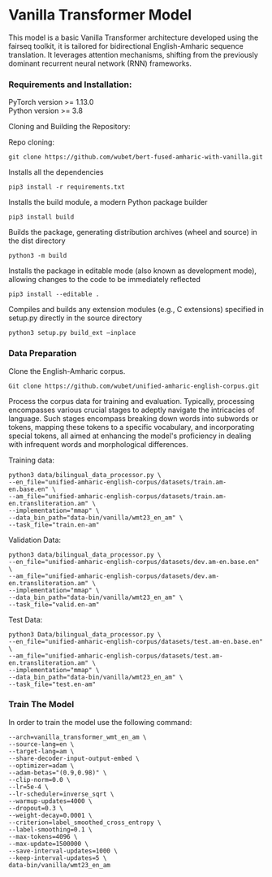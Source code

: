 # Vanilla Transformer Model

This model is a basic Vanilla Transformer architecture developed using the fairseq toolkit, it is tailored for bidirectional English-Amharic sequence translation. It leverages attention mechanisms, shifting from the previously dominant recurrent neural network (RNN) frameworks.

### Requirements and Installation:

PyTorch version >= 1.13.0 \
Python version >= 3.8

Cloning and Building the Repository:

Repo cloning:
```commandline
git clone https://github.com/wubet/bert-fused-amharic-with-vanilla.git
```
Installs all the dependencies
```commandline
pip3 install -r requirements.txt
```

Installs the build module, a modern Python package builder
```commandline
pip3 install build
```

Builds the package, generating distribution archives (wheel and source) in the dist directory
```commandline
python3 -m build
```

Installs the package in editable mode (also known as development mode), allowing changes to the code to be immediately reflected
```commandline
pip3 install --editable .
```

Compiles and builds any extension modules (e.g., C extensions) specified in setup.py directly in the source directory
```commandline
python3 setup.py build_ext –inplace
```

### Data Preparation

Clone the English-Amharic corpus.
```commandline
Git clone https://github.com/wubet/unified-amharic-english-corpus.git
```

Process the corpus data for training and evaluation. Typically, processing encompasses various crucial stages to adeptly navigate the intricacies of language. Such stages encompass breaking down words into subwords or tokens, mapping these tokens to a specific vocabulary, and incorporating special tokens, all aimed at enhancing the model's proficiency in dealing with infrequent words and morphological differences.

Training data:
```commandline
python3 data/bilingual_data_processor.py \
--en_file="unified-amharic-english-corpus/datasets/train.am-en.base.en" \
--am_file="unified-amharic-english-corpus/datasets/train.am-en.transliteration.am" \
--implementation="mmap" \
--data_bin_path="data-bin/vanilla/wmt23_en_am" \
--task_file="train.en-am"
```

Validation Data:
```commandline
python3 data/bilingual_data_processor.py \
--en_file="unified-amharic-english-corpus/datasets/dev.am-en.base.en" \
--am_file="unified-amharic-english-corpus/datasets/dev.am-en.transliteration.am" \
--implementation="mmap" \
--data_bin_path="data-bin/vanilla/wmt23_en_am" \
--task_file="valid.en-am"
```

Test Data:
```commandline
python3 Data/bilingual_data_processor.py \
--en_file="unified-amharic-english-corpus/datasets/test.am-en.base.en" \
--am_file="unified-amharic-english-corpus/datasets/test.am-en.transliteration.am" \
--implementation="mmap" \
--data_bin_path="data-bin/vanilla/wmt23_en_am" \
--task_file="test.en-am"
```

### Train The Model
In order to train the model use the following command:
```commandline
--arch=vanilla_transformer_wmt_en_am \
--source-lang=en \
--target-lang=am \
--share-decoder-input-output-embed \
--optimizer=adam \
--adam-betas="(0.9,0.98)" \
--clip-norm=0.0 \
--lr=5e-4 \
--lr-scheduler=inverse_sqrt \
--warmup-updates=4000 \
--dropout=0.3 \
--weight-decay=0.0001 \
--criterion=label_smoothed_cross_entropy \
--label-smoothing=0.1 \
--max-tokens=4096 \
--max-update=1500000 \
--save-interval-updates=1000 \
--keep-interval-updates=5 \
data-bin/vanilla/wmt23_en_am
```